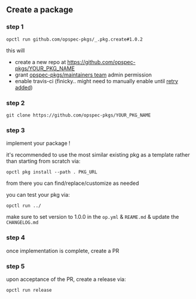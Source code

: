 ## Create a package

### step 1

```shell
opctl run github.com/opspec-pkgs/_.pkg.create#1.0.2
```

this will

- create a new repo at https://github.com/opspec-pkgs/YOUR_PKG_NAME
- grant
  [opspec-pkgs/maintainers team](https://github.com/orgs/opspec-pkgs/teams/maintainers/members)
  admin permission
- enable travis-ci (finicky.. might need to manually enable until
  [retry added](https://github.com/opspec-pkgs/travis-ci.enable/issues/1))

### step 2

```shell
git clone https://github.com/opspec-pkgs/YOUR_PKG_NAME
```

### step 3

implement your package !

it's recommended to use the most similar existing pkg as a template
rather than starting from scratch via:

```shell
opctl pkg install --path . PKG_URL
```

from there you can find/replace/customize as needed

you can test your pkg via:

```shell
opctl run ../
```

make sure to set version to 1.0.0 in the `op.yml` & `REAME.md` & update the `CHANGELOG.md`

### step 4

once implementation is complete, create a PR

### step 5

upon acceptance of the PR, create a release via:

```shell
opctl run release
```

